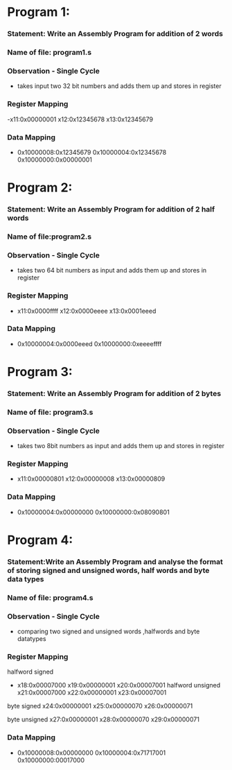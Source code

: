 # Program 1: 
### Statement: Write an Assembly Program for addition of 2 words

### Name of file: program1.s

### Observation - Single Cycle
- takes input two 32 bit numbers and adds them up and stores in register
 
### Register Mapping
-x11:0x00000001
 x12:0x12345678
 x13:0x12345679

### Data Mapping
- 0x10000008:0x12345679
  0x10000004:0x12345678
  0x10000000:0x00000001




# Program 2: 
### Statement: Write an Assembly Program for addition of 2 half words

### Name of file:program2.s

### Observation - Single Cycle
- takes two 64 bit numbers as input and adds them up and stores in register
 
### Register Mapping
- x11:0x0000ffff
  x12:0x0000eeee
  x13:0x0001eeed

### Data Mapping
- 0x10000004:0x0000eeed
  0x10000000:0xeeeeffff



# Program 3: 
### Statement: Write an Assembly Program for addition of 2 bytes

### Name of file: program3.s
   

### Observation - Single Cycle
- takes two 8bit numbers as input and adds them up and stores in register 

### Register Mapping
- x11:0x00000801
  x12:0x00000008
  x13:0x00000809

### Data Mapping
- 0x10000004:0x00000000
  0x10000000:0x08090801



# Program 4:
### Statement:Write an Assembly Program and analyse the format of storing signed and unsigned words, half words and byte data types

### Name of file: program4.s


### Observation - Single Cycle
-  comparing two signed and unsigned words ,halfwords and byte datatypes
 
### Register Mapping
halfword signed
- x18:0x00007000
  x19:0x00000001
  x20:0x00007001
halfword unsigned
  x21:0x00007000
  x22:0x00000001
  x23:0x00007001

byte signed
  x24:0x00000001
  x25:0x00000070
  x26:0x00000071

byte unsigned
  x27:0x00000001
  x28:0x00000070
  x29:0x00000071
 
### Data Mapping
- 0x10000008:0x00000000
  0x10000004:0x71717001
  0x10000000:00017000
